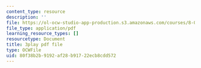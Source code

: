 ```yaml
---
content_type: resource
description: ''
file: https://ol-ocw-studio-app-production.s3.amazonaws.com/courses/8-01sc-classical-mechanics-fall-2016/80f38b2b9192af28b91722ecb8cdd572_l_NW5pPXhg4.pdf
file_type: application/pdf
learning_resource_types: []
resourcetype: Document
title: 3play pdf file
type: OCWFile
uid: 80f38b2b-9192-af28-b917-22ecb8cdd572
---
```

